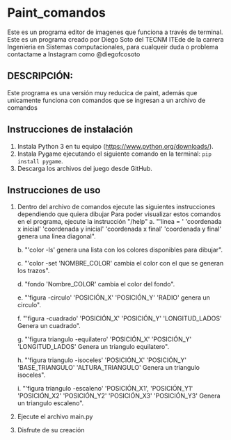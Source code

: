 # Paint_comandos
Este es un programa editor de imagenes que funciona a través de terminal. Este es un programa creado por Diego Soto del TECNM ITEde de la carrera Ingenieria en Sistemas computacionales, para cualqueir duda o problema contactame a Instagram como @diegofcosoto

## DESCRIPCIÓN:

  Este programa es una versión muy reducica de paint,
  además que unicamente funciona con comandos que se 
  ingresan a un archivo de comandos
  
## Instrucciones de instalación
  
1. Instala Python 3 en tu equipo (https://www.python.org/downloads/).
2. Instala Pygame ejecutando el siguiente comando en la terminal: `pip install pygame`.
3. Descarga los archivos del juego desde GitHub.

## Instrucciones de uso

  1. Dentro del archivo de comandos ejecute las siguientes instrucciones dependiendo que quiera dibujar
      Para poder visualizar estos comandos en el programa, ejecute la instrucción "/help"
      a. "'linea = ' 'coordenada x inicial' 'coordenada y inicial' 'coordenada x final' 'coordenada y final' genera una linea diagonal".
      
      b. "'color -ls' genera una lista con los colores disponibles para dibujar".
      
      c. "'color -set 'NOMBRE_COLOR' cambia el color con el que se generan los trazos".
      
      d. "fondo 'Nombre_COLOR' cambia el color del fondo".
      
      e. "'figura -circulo' 'POSICIÓN_X' 'POSICIÓN_Y' 'RADIO' genera un circulo".
      
      f. "'figura -cuadrado' 'POSICIÓN_X' 'POSICIÓN_Y' 'LONGITUD_LADOS' Genera un cuadrado".
      
      g. "'figura triangulo -equilatero' 'POSICIÓN_X' 'POSICIÓN_Y' 'LONGITUD_LADOS' Genera un triangulo equilatero".
      
      h. "'figura triangulo -isoceles' 'POSICIÓN_X' 'POSICIÓN_Y' 'BASE_TRIANGULO' 'ALTURA_TRIANGULO' Genera un triangulo isoceles".
      
      i. "'figura triangulo -escaleno' 'POSICIÓN_X1', 'POSICIÓN_Y1' 'POSICIÓN_X2' 'POSICIÓN_Y2' 'POSICIÓN_X3' 'POSICIÓN_Y3' Genera un triangulo escaleno".
   
   2. Ejecute el archivo main.py
   3. Disfrute de su creación
